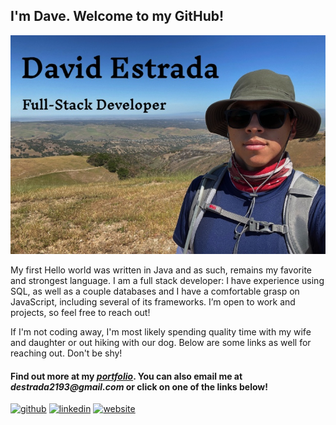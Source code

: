 ## I'm Dave. Welcome to my GitHub!

![Paddling](/images/hiking.jpeg)


My first Hello world was written in Java and as such, remains my favorite and strongest language. I am a full stack developer: I have experience using SQL, as well as a couple databases and I have a comfortable grasp on JavaScript, including several of its frameworks. I’m open to work and projects, so feel free to reach out! 

If I'm not coding away, I'm most likely spending quality time with my wife and daughter or out hiking with our dog. Below are some links as well for reaching out. Don't be shy!

#### Find out more at my [_portfolio_](https://dave-estrada.com/). You can also email me at _destrada2193@gmail.com_ or click on one of the links below!


[<img src='https://cdn.jsdelivr.net/npm/simple-icons@3.0.1/icons/github.svg' alt='github' height='40'>](https://github.com/David-EstradaSD) [<img src='https://cdn.jsdelivr.net/npm/simple-icons@3.0.1/icons/linkedin.svg' alt='linkedin' height='40'>](https://www.linkedin.com/in/https://www.linkedin.com/in/dave-estrada//)  [<img src='https://cdn.jsdelivr.net/npm/simple-icons@3.0.1/icons/icloud.svg' alt='website' height='40'>](https://dave-estrada.com/)  

<!-- [![David's GitHub stats](https://github-readme-stats.vercel.app/api?username=David-EstradaSD&theme=tokyonight&show_icons=true)](https://github.com/David-EstradaSD/github-readme-stats) -->
